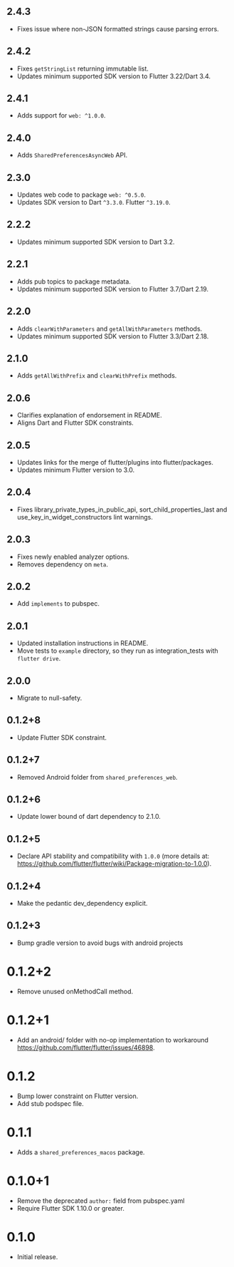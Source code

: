 ## 2.4.3

* Fixes issue where non-JSON formatted strings cause parsing errors.

## 2.4.2

* Fixes `getStringList` returning immutable list.
* Updates minimum supported SDK version to Flutter 3.22/Dart 3.4.

## 2.4.1

* Adds support for `web: ^1.0.0`.

## 2.4.0

* Adds `SharedPreferencesAsyncWeb` API.

## 2.3.0

* Updates web code to package `web: ^0.5.0`.
* Updates SDK version to Dart `^3.3.0`. Flutter `^3.19.0`.

## 2.2.2

* Updates minimum supported SDK version to Dart 3.2.

## 2.2.1

* Adds pub topics to package metadata.
* Updates minimum supported SDK version to Flutter 3.7/Dart 2.19.

## 2.2.0

* Adds `clearWithParameters` and `getAllWithParameters` methods.
* Updates minimum supported SDK version to Flutter 3.3/Dart 2.18.

## 2.1.0

* Adds `getAllWithPrefix` and `clearWithPrefix` methods.

## 2.0.6

* Clarifies explanation of endorsement in README.
* Aligns Dart and Flutter SDK constraints.

## 2.0.5

* Updates links for the merge of flutter/plugins into flutter/packages.
* Updates minimum Flutter version to 3.0.

## 2.0.4

* Fixes library_private_types_in_public_api, sort_child_properties_last and use_key_in_widget_constructors
  lint warnings.

## 2.0.3

* Fixes newly enabled analyzer options.
* Removes dependency on `meta`.

## 2.0.2

* Add `implements` to pubspec.

## 2.0.1

* Updated installation instructions in README.
* Move tests to `example` directory, so they run as integration_tests with `flutter drive`.

## 2.0.0

* Migrate to null-safety.

## 0.1.2+8

* Update Flutter SDK constraint.

## 0.1.2+7

* Removed Android folder from `shared_preferences_web`.

## 0.1.2+6

* Update lower bound of dart dependency to 2.1.0.

## 0.1.2+5

* Declare API stability and compatibility with `1.0.0` (more details at: https://github.com/flutter/flutter/wiki/Package-migration-to-1.0.0).

## 0.1.2+4

* Make the pedantic dev_dependency explicit.

## 0.1.2+3

* Bump gradle version to avoid bugs with android projects

# 0.1.2+2

* Remove unused onMethodCall method.

# 0.1.2+1

* Add an android/ folder with no-op implementation to workaround https://github.com/flutter/flutter/issues/46898.

# 0.1.2

* Bump lower constraint on Flutter version.
* Add stub podspec file.

# 0.1.1

* Adds a `shared_preferences_macos` package.

# 0.1.0+1

- Remove the deprecated `author:` field from pubspec.yaml
- Require Flutter SDK 1.10.0 or greater.

# 0.1.0

- Initial release.
